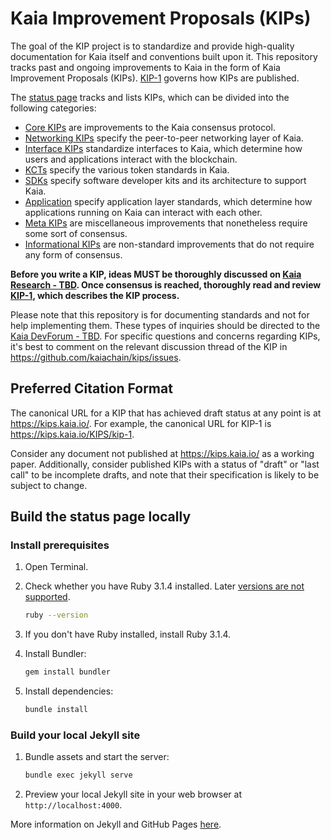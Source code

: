 # Kaia Improvement Proposals (KIPs)

The goal of the KIP project is to standardize and provide high-quality documentation for Kaia itself and conventions built upon it. This repository tracks past and ongoing improvements to Kaia in the form of Kaia Improvement Proposals (KIPs). [KIP-1](https://kips.kaia.io/KIPs/kip-1) governs how KIPs are published.

The [status page](https://kips.kaia.io/) tracks and lists KIPs, which can be divided into the following categories:

- [Core KIPs](https://kips.kaia.io/core) are improvements to the Kaia consensus protocol.
- [Networking KIPs](https://kips.kaia.io/networking) specify the peer-to-peer networking layer of Kaia.
- [Interface KIPs](https://kips.kaia.io/interface) standardize interfaces to Kaia, which determine how users and applications interact with the blockchain.
- [KCTs](https://kips.kaia.io/token) specify the various token standards in Kaia.
- [SDKs](https://kips.kaia.io/sdk) specify software developer kits and its architecture to support Kaia.
- [Application](https://kips.kaia.io/application) specify application layer standards, which determine how applications running on Kaia can interact with each other.
- [Meta KIPs](https://kips.kaia.io/meta) are miscellaneous improvements that nonetheless require some sort of consensus.
- [Informational KIPs](https://kips.kaia.io/informational) are non-standard improvements that do not require any form of consensus.

**Before you write a KIP, ideas MUST be thoroughly discussed on [Kaia Research - TBD](https://devforum.kaia.io/c/kips). Once consensus is reached, thoroughly read and review [KIP-1](https://kips.kaia.io/KIPS/kip-1), which describes the KIP process.**

Please note that this repository is for documenting standards and not for help implementing them. These types of inquiries should be directed to the [Kaia DevForum - TBD](https://devforum.kaia.io/c/kips). For specific questions and concerns regarding KIPs, it's best to comment on the relevant discussion thread of the KIP in https://github.com/kaiachain/kips/issues.

## Preferred Citation Format

The canonical URL for a KIP that has achieved draft status at any point is at <https://kips.kaia.io/>. For example, the canonical URL for KIP-1 is <https://kips.kaia.io/KIPS/kip-1>.

Consider any document not published at <https://kips.kaia.io/> as a working paper. Additionally, consider published KIPs with a status of "draft" or "last call" to be incomplete drafts, and note that their specification is likely to be subject to change.

## Build the status page locally

### Install prerequisites

1. Open Terminal.

2. Check whether you have Ruby 3.1.4 installed. Later [versions are not supported](https://stackoverflow.com/questions/14351272/undefined-method-exists-for-fileclass-nomethoderror).

   ```sh
   ruby --version
   ```

3. If you don't have Ruby installed, install Ruby 3.1.4.

4. Install Bundler:

   ```sh
   gem install bundler
   ```

5. Install dependencies:

   ```sh
   bundle install
   ```

### Build your local Jekyll site

1. Bundle assets and start the server:

   ```sh
   bundle exec jekyll serve
   ```

2. Preview your local Jekyll site in your web browser at `http://localhost:4000`.

More information on Jekyll and GitHub Pages [here](https://docs.github.com/en/enterprise/2.14/user/articles/setting-up-your-github-pages-site-locally-with-jekyll).